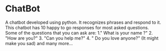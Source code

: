 # ChatBot
A chatbot developed using python. It recognizes phrases  and respond to it. This chatbot has 10 happy to go responses for most asked questions.  
Some of the questions that you can ask are:
 1." What is your name ?"
 2. "How are you?"
 3. "Can you help me?"
 4. " Do you love anyone?" (It might make you sad)
 and many more...

